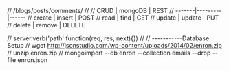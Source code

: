 // /blogs/posts/comments/
//
// CRUD   | mongoDB | REST
// -------|---------|------
// create | insert  | POST
// read   |  find   | GET
// update | update  | PUT
// delete | remove  | DELETE

// server.verb('path' function(req, res, next){})
//
// -----------Database Setup
// wget http://jsonstudio.com/wp-content/uploads/2014/02/enron.zip
// unzip enron.zip
// mongoimport --db enron --collection emails --drop --file enron.json